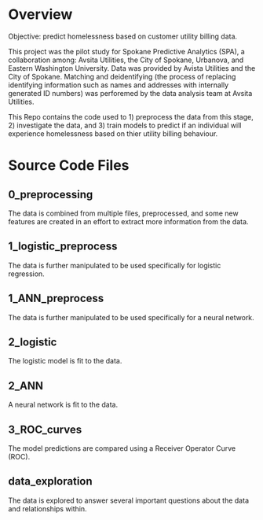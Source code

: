 # Overview
Objective: predict homelessness based on customer utility billing data.  

This project was the pilot study for Spokane Predictive Analytics (SPA), a collaboration among: Avsita Utilities, the City of Spokane, Urbanova, and Eastern Washington University. Data was provided by Avista Utilities and the City of Spokane. Matching and deidentifying (the process of replacing identifying information such as names and addresses with internally generated ID numbers) was perforemed by the data analysis team at Avsita Utilities.   

This Repo contains the code used to 1) preprocess the data from this stage, 2) investigate the data, and 3) train models to predict if an individual will experience homelessness based on thier utility billing behaviour.

# Source Code Files
## 0_preprocessing
The data is combined from multiple files, preprocessed, and some new features are created in an effort to extract more information from the data.

## 1_logistic_preprocess
The data is further manipulated to be used specifically for logistic regression.

## 1_ANN_preprocess
The data is further manipulated to be used specifically for a neural network.

## 2_logistic
The logistic model is fit to the data.

## 2_ANN
A neural network is fit to the data.

## 3_ROC_curves
The model predictions are compared using a Receiver Operator Curve (ROC).

## data_exploration
The data is explored to answer several important questions about the data and relationships within.
